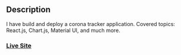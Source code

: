 ## Description

I have build and deploy a corona tracker application. Covered topics: React.js, Chart.js, Material UI, and much more.

### [Live Site](https://free-covid-tracker.netlify.app/)
